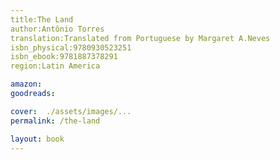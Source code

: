 ```yaml
---
title:The Land
author:Antônio Torres
translation:Translated from Portuguese by Margaret A.Neves
isbn_physical:9780930523251
isbn_ebook:9781887378291
region:Latin America

amazon: 
goodreads: 

cover:  ./assets/images/...
permalink: /the-land

layout: book
---
```

